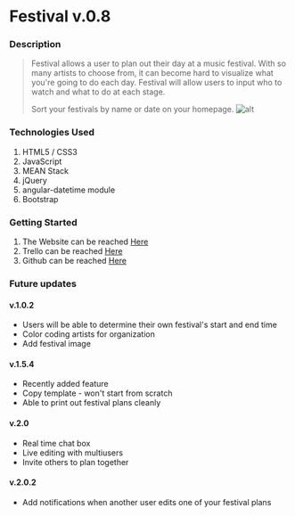 # Festival v.0.8

### Description
> Festival allows a user to plan out their day at a music festival. With so many artists to choose from, it can become hard to visualize what you're going to do each day. Festival will allow users to input who to watch and what to do at each stage.
> 
> Sort your festivals by name or date on your homepage. 
![alt](https://i.imgur.com/S3Qi4p0.png)

### Technologies Used
1. HTML5 / CSS3
2. JavaScript
3. MEAN Stack
4. jQuery
5. angular-datetime module
6. Bootstrap

### Getting Started
1. The Website can be reached  [Here](https://festival-plan.herokuapp.com/#!/welcome)
2. Trello can be reached [Here](https://trello.com/b/zLEzpnUe/project-4-festival-planner)
3. Github can be reached [Here](https://github.com/ibrianfrancisco/festival-planner)


### Future updates
#### v.1.0.2
- Users will be able to determine their own festival's start and end time
- Color coding artists for organization
- Add festival image

#### v.1.5.4
- Recently added feature
- Copy template - won't start from scratch
- Able to print out festival plans cleanly

#### v.2.0
- Real time chat box
- Live editing with multiusers
- Invite others to plan together

#### v.2.0.2
- Add notifications when another user edits one of your festival plans
